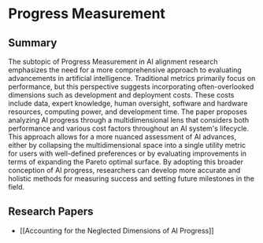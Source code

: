 # Progress Measurement

## Summary
 The subtopic of Progress Measurement in AI alignment research emphasizes the need for a more comprehensive approach to evaluating advancements in artificial intelligence. Traditional metrics primarily focus on performance, but this perspective suggests incorporating often-overlooked dimensions such as development and deployment costs. These costs include data, expert knowledge, human oversight, software and hardware resources, computing power, and development time. The paper proposes analyzing AI progress through a multidimensional lens that considers both performance and various cost factors throughout an AI system's lifecycle. This approach allows for a more nuanced assessment of AI advances, either by collapsing the multidimensional space into a single utility metric for users with well-defined preferences or by evaluating improvements in terms of expanding the Pareto optimal surface. By adopting this broader conception of AI progress, researchers can develop more accurate and holistic methods for measuring success and setting future milestones in the field.
## Research Papers

- [[Accounting for the Neglected Dimensions of AI Progress]]
